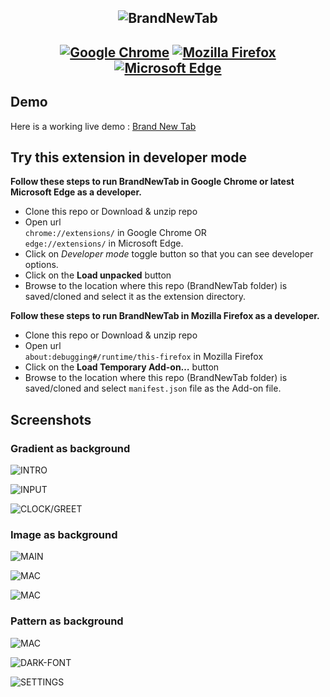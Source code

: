 <h2 align="center">
  <img src="images/BrandNewTab.png" alt="BrandNewTab">
</h2>

<h2 align="center"> 

[![Google Chrome](https://img.shields.io/badge/Chrome-%234387f4?style=for-the-badge&logo=google-chrome&logoColor=white)](https://pankajrpandey.github.io/BrandNewTab/) 
[![Mozilla Firefox](https://img.shields.io/badge/firefox-%234387f4?style=for-the-badge&logo=firefox-browser&logoColor=white)](https://pankajrpandey.github.io/BrandNewTab/) 
[![Microsoft Edge](https://img.shields.io/badge/edge-%234387f4?style=for-the-badge&logo=microsoft-edge&logoColor=white)](https://pankajrpandey.github.io/BrandNewTab/)

</h2>

## Demo 
Here is a working live demo : [Brand New Tab](https://pankajrpandey.github.io/BrandNewTab/) 

## Try this extension in developer mode

**Follow these steps to run BrandNewTab in Google Chrome or latest Microsoft Edge as a developer.**

- Clone this repo or Download & unzip repo
- Open url    
  ``chrome://extensions/`` in Google Chrome OR   
  ``edge://extensions/`` in Microsoft Edge.
- Click on _Developer mode_ toggle button so that you can see developer options.
- Click on the **Load unpacked** button
- Browse to the location where this repo (BrandNewTab folder) is saved/cloned and select it as the extension directory.

<strong>Follow these steps to run BrandNewTab in Mozilla Firefox as a developer.</strong>

- Clone this repo or Download & unzip repo
- Open url    
  ``about:debugging#/runtime/this-firefox`` in Mozilla Firefox  
- Click on the **Load Temporary Add-on…** button
- Browse to the location where this repo (BrandNewTab folder) is saved/cloned and select ``manifest.json`` file as the Add-on file.

## Screenshots

### Gradient as background
![INTRO](images/1_win_gradient_bg.png)

![INPUT](images/2_win_gradient_bg.png)

![CLOCK/GREET](images/3_win_gradient_bg.png)

### Image as background
![MAIN](images/4_win_image_bg.png)

![MAC](images/5_mac_image_bg.png)

![MAC](images/6_mac_image_bg.png)


### Pattern as background
![MAC](images/7_mac_pattern_bg_mff.png)

![DARK-FONT](images/8_mac_pattern_bg_gc.png)

![SETTINGS](images/9_win_pattern_bg_me.png)


